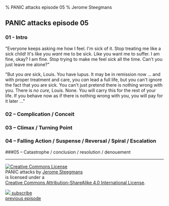 % PANIC attacks episode 05
% Jerome Steegmans

## PANIC attacks episode 05

### 01 - Intro

<!-- pre-existing conflict  / exposition -->

"Everyone keeps asking me how I feel. I'm sick of it. Stop treating me like a sick child! It's like you *want* me to be sick. Like you want me to suffer. I am fine, okay? I am fine. Stop trying to make me feel sick all the time. Can't you just leave me alone?"  

"But you *are* sick, Louis. You have lupus. It may be in remission now ... and with proper treatment and care, you *can* lead a full life, but you can't ignore the fact that you are sick. You can't just pretend there is nothing wrong with you. There is *no cure,* Louis. None. You will carry this for the rest of your life. If you behave now as if there is nothing wrong with you, you will pay for it later ..."

### 02 – Complication / Conceit 

<!-- encounter pre-existing conflict - Crossing The First Threshold -->

<!-- ACT TWO: Long ago, Louis boarded up the dark place in the woods of his mind. A cave ... He boarded it up, sealed it and let the path get overgrown. -->

<!-- ACT TWO:  Bellamy: "If you can master yourself, you will find comfort here." (an interdiction to be violated) -->

<!-- ACT TWO: Doctor Bellamy: "The path has to be walked every day, Louis. If you want to get better, you need to apply yourself. This is no easy thing here. You can't rely on your mother's teat any longer. If you don't set some goals and work toward them, your life here will be miserable. -->

<!-- ACT TWO: you are different, special. this is a place for people like you. you will be safe here. our residents will welcome you. Louis lets his guard down.
-->


### 03 – Climax / Turning Point 	

<!-- Approach the Inmost Cave -->

<!-- ACT THREE: Bellamy pushes Louis closer to the darkness within him. Closer than he wants to go. He bullies him toward it. When Louis approaches it, there is something different about it. Something unusual and frightening. He hears a voice whispering in the darkness - he can't make out the words, but he hears cries of rage and anguish. Claws scratching at the door. -->

<!-- ACT THREE:  Bellamy pushes Louis on a guided meditation. They walk down the path together, clearing away the brush that has grown over it. Louis is reminded of his flight through the woods, his flight from the terrible ordeal in which he lost his mother. -->

<!-- ACT THREE: Louis is disturbed, frightened. Wants to stop. Bellamy pushes him onward. They arrive at the cave, and the boards have been broken. The bricks he carefully laid have been knocked in. -->

<!-- ACT THREE: This is good, Bellamy says. "You can't keep your inner life locked away. You must confront it. It may be difficult, especially if you do not feel ready, but you must confront it." But no ... nothing broke *out* of the cave. Something forced its way *in*. Louis can hear it down there ... growling in pain and anger. -->

<!-- ACT THREE: Louis turns away in fear. He breaks from the meditation. "I can't ..." he says. -->


### 04 – Falling Action / Suspense / Reversal / Spiral / Escalation		

<!-- Reward	- The Ultimate Boon -->

<!-- ACT FOUR: Back in the dorms, Louis is not welcomed. Other patients or 'guests' rattle their doors, smash their plates and scream at Louis. They sense something inside him. Something lurking inside of Louis' dark place. Shannon Ulger is to be Louis' roommate, but he rails against Louis. At first he is hopeful. They have something in common. "I don't meet many of our kind," he says. But ... "There is something in you ... something terrible," he says. "Get it away. Get away." He attacks Louis, who fears for his life. He is being beaten to a pulp when the wards come into the room and stop the fight. they haul Louis away and lock him in solitary confinement.  -->


###05 – Catastrophe / conclusion / resolution / denouement

<!-- Resurrection - Master of Two Worlds -->

<!-- ACT FIVE:  Louis: Why am I locked up? Why am I being punished? I was attacked without reason ... Bellamy: Louis ... You had better pray that Shannon survives. You nearly killed him. If you don't get a hold of your rage ... if you don't apply yourself, there is little we can do for you here. -->

<hr />
<div class="center">

<p><a rel="license" href="http://creativecommons.org/licenses/by-sa/4.0/"><img alt="Creative Commons License" style="border-width:0" src="https://i.creativecommons.org/l/by-sa/4.0/80x15.png" /></a>
</br>
<span xmlns:dct="http://purl.org/dc/terms/" property="dct:title">PANIC attacks</span> by <a xmlns:cc="http://creativecommons.org/ns#" href="http://www.caligopress.com/search/label/panic" property="cc:attributionName" rel="cc:attributionURL">Jerome Steegmans</a>
</br>
is licensed under a 
</br>
<a rel="license" href="http://creativecommons.org/licenses/by-sa/4.0/">Creative Commons Attribution-ShareAlike 4.0 International License</a>.
</p>

<p>
<a href="http://feeds.feedburner.com/caligopress/PANIC" target="_blank"><img src="https://googledrive.com/host/0B8EQKh2UPI-YbUlWNmNtbkVXaU0/graphics/feed-icon-16x16-gray.gif"> subscribe</a>
<br />
<a href="http://www.caligopress.com/2014/07/panic-attacks-episode-03.html">previous episode</a>
</p>
</div>
